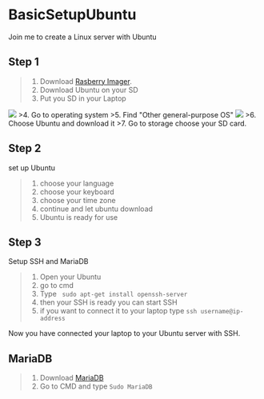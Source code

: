 # BasicSetupUbuntu
Join me to create a Linux server with Ubuntu

## Step 1 
>1. Download [Rasberry Imager](https://www.raspberrypi.com/software/).
>2. Download Ubuntu on your SD
>3. Put you SD in your Laptop
<img src="https://i.imgur.com/YhBR0cL.png">
>4. Go to operating system 
>5. Find "Other general-purpose OS"
<img src="https://i.imgur.com/CkIYHjG.png">
>6. Choose Ubuntu and download it
>7. Go to storage choose your SD card.

## Step 2 
set up Ubuntu

>1. choose your language  
>2. choose your keyboard
>3. choose your time zone
>4. continue and let ubuntu download
>5. Ubuntu is ready for use

## Step 3
Setup SSH and MariaDB

> 1. Open your Ubuntu 
> 2. go to cmd
> 3. Type
> ```  sudo apt-get install openssh-server ``` 
> 4. then your SSH is ready you can start SSH
> 5. if you want to connect it to your laptop type
 ```ssh username@ip-address```

Now you have connected your laptop to your Ubuntu server with SSH.

## MariaDB 

> 1. Download [MariaDB](https://mariadb.org/download/?t=mariadb&p=mariadb&r=11.5.2&os=windows&cpu=x86_64&pkg=msi&mirror=dotsrc) 
> 2. Go to CMD and type ```Sudo MariaDB```
